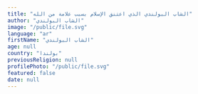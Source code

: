 ```yaml
---
title: "الشاب البولندي الذي اعتنق الإسلام بسبب علامة من الله"
author: "الشاب البولندي"
image: "/public/file.svg"
language: "ar"
firstName: "الشاب البولندي"
age: null
country: "بولندا"
previousReligion: null
profilePhoto: "/public/file.svg"
featured: false
date: null
---
```


